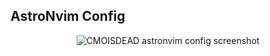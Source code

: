 ## AstroNvim Config

<div align="center">
  <img src="https://github.com/CMOISDEAD/astro/assets/51010598/10171a19-80c0-427b-8092-8ec654656300" alt="CMOISDEAD astronvim config screenshot"/>
</div>
